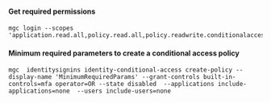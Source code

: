 #### Get required permissions
```shell
mgc login --scopes 'application.read.all,policy.read.all,policy.readwrite.conditionalaccess'
```

#### Minimum required parameters to create a conditional access policy
```shell
mgc  identitysignins identity-conditional-access create-policy --display-name 'MinimumRequiredParams' --grant-controls built-in-controls=mfa operator=OR --state disabled  --applications include-applications=none  --users include-users=none
```